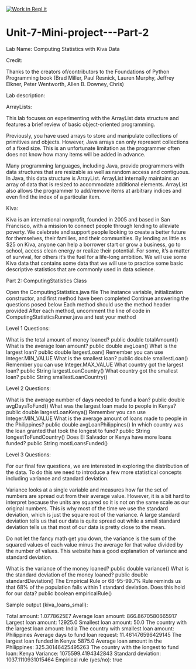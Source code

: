 [![Work in Repl.it](https://classroom.github.com/assets/work-in-replit-14baed9a392b3a25080506f3b7b6d57f295ec2978f6f33ec97e36a161684cbe9.svg)](https://classroom.github.com/online_ide?assignment_repo_id=4280716&assignment_repo_type=AssignmentRepo)
# Unit-7-Mini-project---Part-2

Lab Name: Computing Statistics with Kiva Data

Credit: 

Thanks to the creators of/contributors to the Foundations of Python Programming book (Brad Miller, Paul Resnick, Lauren Murphy, Jeffrey Elkner, Peter Wentworth, Allen B. Downey, Chris)

Lab description:

ArrayLists:

This lab focuses on experimenting with the ArrayList data structure and features a brief review of basic object-oriented programming.

Previously, you have used arrays to store and manipulate collections of primitives and objects. However, Java arrays can only represent collections of a fixed size. This is an unfortunate limitation as the programmer often does not know how many items will be added in advance.

Many programming languages, including Java, provide programmers with data structures that are resizable as well as random access and contiguous. In Java, this data structure is ArrayList. ArrayList internally maintains an array of data that is resized to accommodate additional elements. ArrayList also allows the programmer to add/remove items at arbitrary indices and even find the index of a particular item.

Kiva:

Kiva is an international nonprofit, founded in 2005 and based in San Francisco, with a mission to connect people through lending to alleviate poverty. We celebrate and support people looking to create a better future for themselves, their families, and their communities. By lending as little as $25 on Kiva, anyone can help a borrower start or grow a business, go to school, access clean energy or realize their potential. For some, it’s a matter of survival, for others it’s the fuel for a life-long ambition. We will use some Kiva data that contains some data that we will use to practice some basic descriptive statistics that are commonly used in data science.

Part 2: ComputingStatistics Class

Open the ComputingStatistics.java file
The instance variable, initialization constructor, and first method have been completed
Continue answering the questions posed below
Each method should use the method header provided
After each method, uncomment the line of code in ComputingStatisticsRunner.java and test your method

Level 1 Questions:

What is the total amount of money loaned?
public double totalAmount()
What is the average loan amount?
public double avgLoan()
What is the largest loan?
public double largestLoan()
Remember you can use Integer.MIN_VALUE
What is the smallest loan?
public double smallestLoan()
Remember you can use Integer.MAX_VALUE
What country got the largest loan?
public String largestLoanCountry()
What country got the smallest loan?
public String smallestLoanCountry()

Level 2 Questions:

What is the average number of days needed to fund a loan?
public double avgDaysToFund()
What was the largest loan made to people in Kenya?
public double largestLoanKenya()
Remember you can use Integer.MIN_VALUE
What is the average amount of loans made to people in the Philippines?
public double avgLoanPhilippines()
In which country was the loan granted that took the longest to fund?
public String longestToFundCountry()
Does El Salvador or Kenya have more loans funded?
public String mostLoansFunded()

Level 3 Questions:

For our final few questions, we are interested in exploring the distribution of the data. To do this we need to introduce a few more statistical concepts including variance and standard deviation.

Variance looks at a single variable and measures how far the set of numbers are spread out from their average value. However, it is a bit hard to interpret because the units are squared so it is not on the same scale as our original numbers. This is why most of the time we use the standard deviation, which is just the square root of the variance. A large standard deviation tells us that our data is quite spread out while a small standard deviation tells us that most of our data is pretty close to the mean.



Do not let the fancy math get you down, the variance is the sum of the squared values of each value minus the average for that value divided by the number of values. This website has a good explanation of variance and standard deviation. 

What is the variance of the money loaned?
public double variance()
What is the standard deviation of the money loaned?
public double standardDeviation()
The Empirical Rule or 68-95-99.7% Rule reminds us that 68% of the population falls within 1 standard deviation. Does this hold for our data?
public boolean empiricalRule()

Sample output (kiva_loans_small):

Total amount: 1.0778625E7
Average loan amount: 866.8670580665917
Largest loan amount: 12925.0
Smallest loan amount: 50.0
The country with the largest loan amount: India
The country with smallest loan amount: Philippines
Average days to fund loan request: 11.461476596429145
The largest loan funded in Kenya: 5875.0
Average loan amount in the Philippines: 325.30146425495263
The country with the longest to fund loan: Kenya
Variance: 1075599.4194342843
Standard deviation: 1037.1110931015464
Empirical rule (yes/no): true
